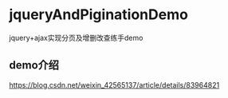 # jqueryAndPiginationDemo
jquery+ajax实现分页及增删改查练手demo
## demo介绍
https://blog.csdn.net/weixin_42565137/article/details/83964821
